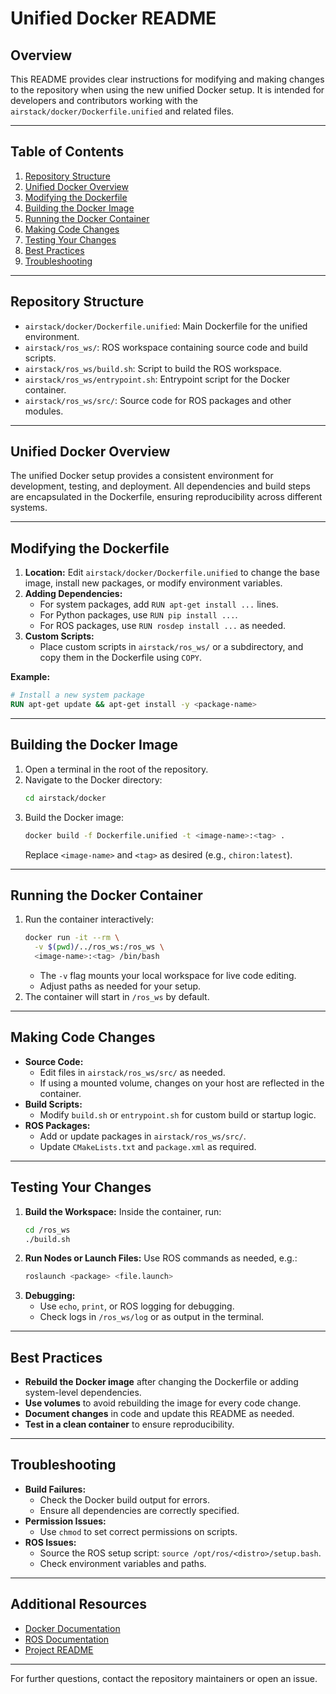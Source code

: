 # Unified Docker README

## Overview
This README provides clear instructions for modifying and making changes to the repository when using the new unified Docker setup. It is intended for developers and contributors working with the `airstack/docker/Dockerfile.unified` and related files.

---

## Table of Contents
1. [Repository Structure](#repository-structure)
2. [Unified Docker Overview](#unified-docker-overview)
3. [Modifying the Dockerfile](#modifying-the-dockerfile)
4. [Building the Docker Image](#building-the-docker-image)
5. [Running the Docker Container](#running-the-docker-container)
6. [Making Code Changes](#making-code-changes)
7. [Testing Your Changes](#testing-your-changes)
8. [Best Practices](#best-practices)
9. [Troubleshooting](#troubleshooting)

---

## Repository Structure
- `airstack/docker/Dockerfile.unified`: Main Dockerfile for the unified environment.
- `airstack/ros_ws/`: ROS workspace containing source code and build scripts.
- `airstack/ros_ws/build.sh`: Script to build the ROS workspace.
- `airstack/ros_ws/entrypoint.sh`: Entrypoint script for the Docker container.
- `airstack/ros_ws/src/`: Source code for ROS packages and other modules.

---

## Unified Docker Overview
The unified Docker setup provides a consistent environment for development, testing, and deployment. All dependencies and build steps are encapsulated in the Dockerfile, ensuring reproducibility across different systems.

---

## Modifying the Dockerfile
1. **Location:** Edit `airstack/docker/Dockerfile.unified` to change the base image, install new packages, or modify environment variables.
2. **Adding Dependencies:**
   - For system packages, add `RUN apt-get install ...` lines.
   - For Python packages, use `RUN pip install ...`.
   - For ROS packages, use `RUN rosdep install ...` as needed.
3. **Custom Scripts:**
   - Place custom scripts in `airstack/ros_ws/` or a subdirectory, and copy them in the Dockerfile using `COPY`.

**Example:**
```dockerfile
# Install a new system package
RUN apt-get update && apt-get install -y <package-name>
```

---

## Building the Docker Image
1. Open a terminal in the root of the repository.
2. Navigate to the Docker directory:
   ```bash
   cd airstack/docker
   ```
3. Build the Docker image:
   ```bash
   docker build -f Dockerfile.unified -t <image-name>:<tag> .
   ```
   Replace `<image-name>` and `<tag>` as desired (e.g., `chiron:latest`).

---

## Running the Docker Container
1. Run the container interactively:
   ```bash
   docker run -it --rm \
     -v $(pwd)/../ros_ws:/ros_ws \
     <image-name>:<tag> /bin/bash
   ```
   - The `-v` flag mounts your local workspace for live code editing.
   - Adjust paths as needed for your setup.
2. The container will start in `/ros_ws` by default.

---

## Making Code Changes
- **Source Code:**
  - Edit files in `airstack/ros_ws/src/` as needed.
  - If using a mounted volume, changes on your host are reflected in the container.
- **Build Scripts:**
  - Modify `build.sh` or `entrypoint.sh` for custom build or startup logic.
- **ROS Packages:**
  - Add or update packages in `airstack/ros_ws/src/`.
  - Update `CMakeLists.txt` and `package.xml` as required.

---

## Testing Your Changes
1. **Build the Workspace:**
   Inside the container, run:
   ```bash
   cd /ros_ws
   ./build.sh
   ```
2. **Run Nodes or Launch Files:**
   Use ROS commands as needed, e.g.:
   ```bash
   roslaunch <package> <file.launch>
   ```
3. **Debugging:**
   - Use `echo`, `print`, or ROS logging for debugging.
   - Check logs in `/ros_ws/log` or as output in the terminal.

---

## Best Practices
- **Rebuild the Docker image** after changing the Dockerfile or adding system-level dependencies.
- **Use volumes** to avoid rebuilding the image for every code change.
- **Document changes** in code and update this README as needed.
- **Test in a clean container** to ensure reproducibility.

---

## Troubleshooting
- **Build Failures:**
  - Check the Docker build output for errors.
  - Ensure all dependencies are correctly specified.
- **Permission Issues:**
  - Use `chmod` to set correct permissions on scripts.
- **ROS Issues:**
  - Source the ROS setup script: `source /opt/ros/<distro>/setup.bash`.
  - Check environment variables and paths.

---

## Additional Resources
- [Docker Documentation](https://docs.docker.com/)
- [ROS Documentation](https://wiki.ros.org/)
- [Project README](../../README.md)

---

For further questions, contact the repository maintainers or open an issue.
